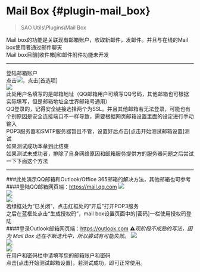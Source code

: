 
# Mail Box {#plugin-mail_box}

> SAO Utils\\Plugins\\Mail Box

Mail box的功能是关联现有邮箱账户，收取新邮件，发邮件。并且与在线的Mail box使用者通过邮件聊天<br>
Mail box目前[收件箱]和邮件附件功能未开发<br>
***
登陆邮箱账户<br>
点击![](Images/temp/5-5-1.jpg)，点击[首选项]<br>
![](Images/temp/5-5-2.jpg)<br>
此处用户名填写的是邮箱地址（QQ邮箱用户可填写QQ号码，其他邮箱也可根据实际填写，但是邮箱地址全世界邮箱号通用）<br>
QQ登录的，记得安全链接选择两个为SSL。并且其他邮箱若无法登录，可能也有个别原因是安全连接端口不一样导致，需要根据网页邮箱设置里面的设定进行手动输入<br>
POP3服务器和SMTP服务器暂且不管，设置好后点击[点击开始测试邮箱设置]测试<br>
如果测试成功本章到此结束<br>
如果测试未成功者，排除了自身网络原因和邮箱服务提供方的服务器问题之后尝试一下下面这个方法
***
###此处演示QQ邮箱和Outlook/Office 365邮箱的解决方法，其他邮箱也可参考
####登陆QQ邮箱网页端：https://mail.qq.com
![](Images/temp/5-5-3.jpg)<br>
![](Images/temp/5-5-4.jpg)<br>
![](Images/temp/5-5-5.jpg)<br>
若绿框处为“已关闭”，点击红框处的“开启”打开POP3服务<br>
之后在蓝框处点击“生成授权码”，mail box设置页面中的[密码]一栏使用授权码登陆<br>
####登录Outlook邮箱网页端：https://outlook.com
⚠️<i>现阶段不成熟的写法，因为 Mail Box 还在不断迭代中，所以尝试有可能失败。</i>
![](Images/temp/5-5-6.jpg)<br>
![](Images/temp/5-5-7.jpg)<br>
![](Images/temp/5-5-8.jpg)<br>
在用户和密码栏中请填写您的邮箱账户和密码<br>
点击[点击开始测试邮箱设置]，若测试成功，即可正常使用。<br>
